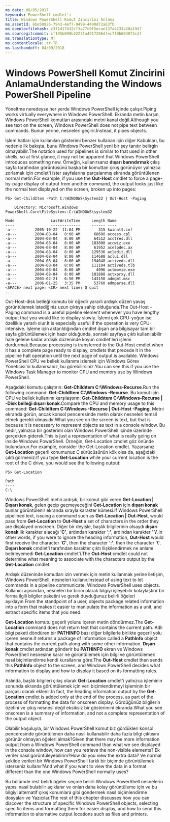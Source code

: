 ```yaml
---
ms.date: 06/05/2017
keywords: PowerShell cmdlet'i
title: Windows PowerShell Komut Zincirini Anlama
ms.assetid: 6be50926-7943-4ef7-9499-4490d72a63fb
ms.openlocfilehash: c3f1d17432cf3a77c0f5ecae137a4233a28a19d7
ms.sourcegitcommit: cf195b090b3223fa4917206dfec7f0b603873cdf
ms.translationtype: MT
ms.contentlocale: tr-TR
ms.lasthandoff: 04/09/2018
---
```

# <a name="understanding-the-windows-powershell-pipeline"></a><span data-ttu-id="70337-103">Windows PowerShell Komut Zincirini Anlama</span><span class="sxs-lookup"><span data-stu-id="70337-103">Understanding the Windows PowerShell Pipeline</span></span>
<span data-ttu-id="70337-104">Yöneltme neredeyse her yerde Windows PowerShell içinde çalışır.</span><span class="sxs-lookup"><span data-stu-id="70337-104">Piping works virtually everywhere in Windows PowerShell.</span></span> <span data-ttu-id="70337-105">Ekranda metin karşın, Windows PowerShell komutları arasındaki metni kanal değil.</span><span class="sxs-lookup"><span data-stu-id="70337-105">Although you see text on the screen, Windows PowerShell does not pipe text between commands.</span></span> <span data-ttu-id="70337-106">Bunun yerine, nesneleri geçirir.</span><span class="sxs-lookup"><span data-stu-id="70337-106">Instead, it pipes objects.</span></span>

<span data-ttu-id="70337-107">İşlem hatları için kullanılan gösterimi benzer kullanan için diğer Kabukları, bu nedenle ilk bakışta, bunu Windows PowerShell yeni bir şey tanıtır belirgin olmayabilir.</span><span class="sxs-lookup"><span data-stu-id="70337-107">The notation used for pipelines is similar to that used in other shells, so at first glance, it may not be apparent that Windows PowerShell introduces something new.</span></span> <span data-ttu-id="70337-108">Örneğin, kullanırsanız **dışarı barındırmak** çıkış sayfa tarafından görüntüsünü başka bir komuttan çıkış görünüyor yalnızca zorlamak için cmdlet'i ister sayfalarına parçalanmış ekranda görüntülenen normal metin:</span><span class="sxs-lookup"><span data-stu-id="70337-108">For example, if you use the **Out-Host** cmdlet to force a page-by-page display of output from another command, the output looks just like the normal text displayed on the screen, broken up into pages:</span></span>

```
PS> Get-ChildItem -Path C:\WINDOWS\System32 | Out-Host -Paging

    Directory: Microsoft.Windows PowerShell.Core\FileSystem::C:\WINDOWS\system32

Mode                LastWriteTime     Length Name
----                -------------     ------ ----
-a---        2005-10-22  11:04 PM        315 $winnt$.inf
-a---        2004-08-04   8:00 AM      68608 access.cpl
-a---        2004-08-04   8:00 AM      64512 acctres.dll
-a---        2004-08-04   8:00 AM     183808 accwiz.exe
-a---        2004-08-04   8:00 AM      61952 acelpdec.ax
-a---        2004-08-04   8:00 AM     129536 acledit.dll
-a---        2004-08-04   8:00 AM     114688 aclui.dll
-a---        2004-08-04   8:00 AM     194048 activeds.dll
-a---        2004-08-04   8:00 AM     111104 activeds.tlb
-a---        2004-08-04   8:00 AM       4096 actmovie.exe
-a---        2004-08-04   8:00 AM     101888 actxprxy.dll
-a---        2003-02-21   6:50 PM     143150 admgmt.msc
-a---        2006-01-25   3:35 PM      53760 admparse.dll
<SPACE> next page; <CR> next line; Q quit
...
```

<span data-ttu-id="70337-109">Out-Host-disk belleği komutu bir öğedir yararlı ardışık düzen yavaş görüntülemek istediğiniz uzun çıktıya sahip olduğunda.</span><span class="sxs-lookup"><span data-stu-id="70337-109">The Out-Host -Paging command is a useful pipeline element whenever you have lengthy output that you would like to display slowly.</span></span> <span data-ttu-id="70337-110">İşlemi çok CPU-yoğun ise özellikle yararlı olur.</span><span class="sxs-lookup"><span data-stu-id="70337-110">It is especially useful if the operation is very CPU-intensive.</span></span> <span data-ttu-id="70337-111">İşleme için aktarıldığından cmdlet dışarı ana bilgisayar tam bir sayfa görüntülemek için hazır olduğunda, sonraki sayfaya çıktı kullanılabilir hale gelene kadar ardışık düzeninde koyun cmdlet'leri işlemi durdurmak.</span><span class="sxs-lookup"><span data-stu-id="70337-111">Because processing is transferred to the Out-Host cmdlet when it has a complete page ready to display, cmdlets that precede it in the pipeline halt operation until the next page of output is available.</span></span> <span data-ttu-id="70337-112">Windows PowerShell CPU ve bellek kullanımı izlemek için Windows Görev Yöneticisi'ni kullanırsanız, bu görebilirsiniz.</span><span class="sxs-lookup"><span data-stu-id="70337-112">You can see this if you use the Windows Task Manager to monitor CPU and memory use by Windows PowerShell.</span></span>

<span data-ttu-id="70337-113">Aşağıdaki komutu çalıştırın: **Get-Childıtem C:\\Windows-Recurse**.</span><span class="sxs-lookup"><span data-stu-id="70337-113">Run the following command: **Get-ChildItem C:\\Windows -Recurse**.</span></span> <span data-ttu-id="70337-114">Bu komut için CPU ve bellek kullanımı karşılaştırın: **Get-Childıtem C:\\Windows-Recurse | -Disk belleği dışarı konak**.</span><span class="sxs-lookup"><span data-stu-id="70337-114">Compare the CPU and memory usage to this command: **Get-ChildItem C:\\Windows -Recurse | Out-Host -Paging**.</span></span> <span data-ttu-id="70337-115">Metni ekranda görün, ancak konsol penceresinde metin olarak nesneleri temsil etmek gerekli olmasıdır.</span><span class="sxs-lookup"><span data-stu-id="70337-115">What you see on the screen is text, but that is because it is necessary to represent objects as text in a console window.</span></span> <span data-ttu-id="70337-116">Bu nedir, yalnızca bir gösterimi olan Windows PowerShell içinde üzerinde gerçekten giderek.</span><span class="sxs-lookup"><span data-stu-id="70337-116">This is just a representation of what is really going on inside Windows PowerShell.</span></span> <span data-ttu-id="70337-117">Örneğin, Get-Location cmdlet göz önünde bulundurun.</span><span class="sxs-lookup"><span data-stu-id="70337-117">For example, consider the Get-Location cmdlet.</span></span> <span data-ttu-id="70337-118">Yazarsanız **Get-Location** geçerli konumunuz C sürücüsünün kök olsa da, aşağıdaki çıktı görmeniz:</span><span class="sxs-lookup"><span data-stu-id="70337-118">If you type **Get-Location** while your current location is the root of the C drive, you would see the following output:</span></span>

```
PS> Get-Location

Path
----
C:\
```

<span data-ttu-id="70337-119">Windows PowerShell metin ardışık, bir komut gibi veren **Get-Location | Dışarı konak**, gelen geçip geçmeyeceğini **Get-Location** için **dışarı konak** bunlar görüntülenir ekranda sırayla karakter kümesi.</span><span class="sxs-lookup"><span data-stu-id="70337-119">If Windows PowerShell pipelined text, issuing a command such as **Get-Location | Out-Host**, would pass from **Get-Location** to **Out-Host** a set of characters in the order they are displayed onscreen.</span></span> <span data-ttu-id="70337-120">Diğer bir deyişle, başlık bilgilerinin olsaydı **dışarı konak** ilk karakter alacağı '**C'**, ardından karakter '**:'**, ardından karakter ' **\\'**.</span><span class="sxs-lookup"><span data-stu-id="70337-120">In other words, if you were to ignore the heading information, **Out-Host** would first receive the character '**C'**, then the character '**:'**, then the character '**\\'**.</span></span> <span data-ttu-id="70337-121">**Dışarı konak** cmdlet'i tarafından karakter çıktı ilişkilendirmek ne anlamı belirleyemedi **Get-Location** cmdlet'i.</span><span class="sxs-lookup"><span data-stu-id="70337-121">The **Out-Host** cmdlet could not determine what meaning to associate with the characters output by the **Get-Location** cmdlet.</span></span>

<span data-ttu-id="70337-122">Ardışık düzeninde komutları izin vermek için metin kullanmak yerine iletişim, Windows PowerShell, nesneleri kullanır.</span><span class="sxs-lookup"><span data-stu-id="70337-122">Instead of using text to let commands in a pipeline communicate, Windows PowerShell uses objects.</span></span> <span data-ttu-id="70337-123">Kullanıcı açısından, nesneleri bir birim olarak bilgiyi işleyebilir kolaylaştırır bir forma ilgili bilgiler paketini ve gerek duyduğunuz belirli öğeleri ayıklayın.</span><span class="sxs-lookup"><span data-stu-id="70337-123">From the standpoint of a user, objects package related information into a form that makes it easier to manipulate the information as a unit, and extract specific items that you need.</span></span>

<span data-ttu-id="70337-124">**Get-Location** komutu geçerli yolunu içeren metin döndürmez.</span><span class="sxs-lookup"><span data-stu-id="70337-124">The **Get-Location** command does not return text that contains the current path.</span></span> <span data-ttu-id="70337-125">Adlı bilgi paketi döndüren bir **PATHINFO** bazı diğer bilgilerle birlikte geçerli yolu içeren nesne.</span><span class="sxs-lookup"><span data-stu-id="70337-125">It returns a package of information called a **PathInfo** object that contains the current path along with some other information.</span></span> <span data-ttu-id="70337-126">**Dışarı konak** cmdlet ardından gönderir bu **PATHINFO** ekran ve Windows PowerShell nesnesine karar ne görüntülemek için bilgi ve görüntülemek nasıl biçimlendirme kendi kurallarına göre.</span><span class="sxs-lookup"><span data-stu-id="70337-126">The **Out-Host** cmdlet then sends this **PathInfo** object to the screen, and Windows PowerShell decides what information to display and how to display it based on its formatting rules.</span></span>

<span data-ttu-id="70337-127">Aslında, başlık bilgileri çıkış olarak **Get-Location** cmdlet'i yalnızca işleminin sonunda ekranda görüntülemek için veri biçimlendirmeyi işleminin bir parçası olarak eklenir.</span><span class="sxs-lookup"><span data-stu-id="70337-127">In fact, the heading information output by the **Get-Location** cmdlet is added only at the end of the process, as part of the process of formatting the data for onscreen display.</span></span> <span data-ttu-id="70337-128">Gördüğünüz bilgilerin özetini ve çıkış nesnesi değil eksiksiz bir gösterimini ekranda.</span><span class="sxs-lookup"><span data-stu-id="70337-128">What you see onscreen is a summary of information, and not a complete representation of the output object.</span></span>

<span data-ttu-id="70337-129">Olabilir koşuluyla, bir Windows PowerShell komut biz gördükleri konsol penceresinde görüntülenen daha nasıl kullanabilir daha fazla bilgi çıktısını görünür olmayan öğeleri almak?</span><span class="sxs-lookup"><span data-stu-id="70337-129">Given that there may be more information output from a Windows PowerShell command than what we see displayed in the console window, how can you retrieve the non-visible elements?</span></span> <span data-ttu-id="70337-130">Ek veriler nasıl görüntüleyebilirim?</span><span class="sxs-lookup"><span data-stu-id="70337-130">How do you view the extra data?</span></span> <span data-ttu-id="70337-131">Ve normal şekilde verileri bir Windows PowerShell farklı bir biçimde görüntülemek isterseniz kullanır?</span><span class="sxs-lookup"><span data-stu-id="70337-131">And what if you want to view the data in a format different than the one Windows PowerShell normally uses?</span></span>

<span data-ttu-id="70337-132">Bu bölümde rest belirli öğeler seçme belirli Windows PowerShell nesnelerin yapısı nasıl bulabilir açıklanır ve onları daha kolay görüntüleme için ve bu bilgiyi alternatif çıkış konumlara gibi göndermek nasıl biçimlendirme dosyaları ve Yazıcılar.</span><span class="sxs-lookup"><span data-stu-id="70337-132">The rest of this chapter discusses how you can discover the structure of specific Windows PowerShell objects, selecting specific items and formatting them for easier display, and how to send this information to alternative output locations such as files and printers.</span></span>